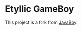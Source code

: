 Etyllic GameBoy
===============

This project is a fork from [JavaBoy](http://www.millstone.demon.co.uk/download/javaboy/).
